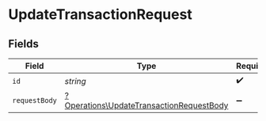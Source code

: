 # UpdateTransactionRequest


## Fields

| Field                                                                                               | Type                                                                                                | Required                                                                                            | Description                                                                                         |
| --------------------------------------------------------------------------------------------------- | --------------------------------------------------------------------------------------------------- | --------------------------------------------------------------------------------------------------- | --------------------------------------------------------------------------------------------------- |
| `id`                                                                                                | *string*                                                                                            | :heavy_check_mark:                                                                                  | N/A                                                                                                 |
| `requestBody`                                                                                       | [?Operations\UpdateTransactionRequestBody](../../Models/Operations/UpdateTransactionRequestBody.md) | :heavy_minus_sign:                                                                                  | N/A                                                                                                 |